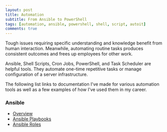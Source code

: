 ```yaml
---
layout: post
title: Automation
subtitle: From Ansible to PowerShell
tags: [automation, ansible, powershell, shell, script, autoit]
comments: true
---
```

Tough issues requiring specific understanding and knowledge benefit from human interaction. Meanwhile, automating routine tasks produces consistent outcomes and frees up employees for other work. 

Ansible, Shell Scripts, Cron Jobs, PowerShell, and Task Scheduler are helpful tools. They automate one-time repetitive tasks or manage configuration of a server infrastructure.

The following list links to documentation I've made for various automation tools as well as a few examples of how I've used them in my career.

<h3>Ansible</h3>
<ul>
  <li><a href="tbd">Overview</a></li>
  <li><a href="https://github.com/myrepo1">Ansible Playbooks</a></li>
  <li><a href="https://github.com/myrepo2">Ansible Roles</a></li>
</ul>
